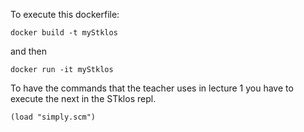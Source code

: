 To execute this dockerfile:
```
docker build -t myStklos
```
and then
```
docker run -it myStklos
```

To have the commands that the teacher uses in lecture 1 you have to execute the next in the STklos repl.
```
(load "simply.scm")
```
